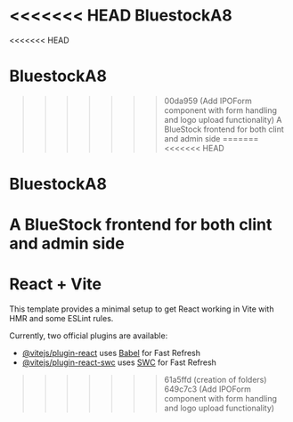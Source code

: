 <<<<<<< HEAD
BluestockA8
=======
<<<<<<< HEAD
# BluestockA8
>>>>>>> 00da959 (Add IPOForm component with form handling and logo upload functionality)
A BlueStock frontend for both clint and admin side
=======
<<<<<<< HEAD
# BluestockA8
A BlueStock frontend for both clint and admin side
=======
# React + Vite

This template provides a minimal setup to get React working in Vite with HMR and some ESLint rules.

Currently, two official plugins are available:

- [@vitejs/plugin-react](https://github.com/vitejs/vite-plugin-react/blob/main/packages/plugin-react/README.md) uses [Babel](https://babeljs.io/) for Fast Refresh
- [@vitejs/plugin-react-swc](https://github.com/vitejs/vite-plugin-react-swc) uses [SWC](https://swc.rs/) for Fast Refresh
>>>>>>> 61a5ffd (creation of folders)
>>>>>>> 649c7c3 (Add IPOForm component with form handling and logo upload functionality)
